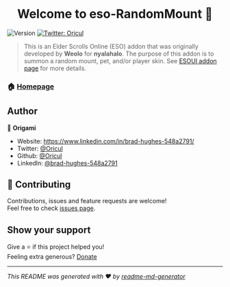 <h1 align="center">Welcome to eso-RandomMount 👋</h1>
<p>
  <img alt="Version" src="https://img.shields.io/badge/version-3.6-blue.svg?cacheSeconds=2592000" />
  <a href="https://twitter.com/Oricul" target="_blank">
    <img alt="Twitter: Oricul" src="https://img.shields.io/twitter/follow/Oricul.svg?style=social" />
  </a>
</p>

> This is an Elder Scrolls Online (ESO) addon that was originally developed by **Weolo** for **nyalahalo**. The purpose of this addon is to summon a random mount, pet, and/or player skin. See [ESOUI addon page](https://esoui.com/downloads/info1984-RandomMount.html) for more details.

### 🏠 [Homepage](https://esoui.com/downloads/info1984-RandomMount.html)

## Author

👤 **Origami**

- Website: https://www.linkedin.com/in/brad-hughes-548a2791/
- Twitter: [@Oricul](https://twitter.com/Oricul)
- Github: [@Oricul](https://github.com/Oricul)
- LinkedIn: [@brad-hughes-548a2791](https://linkedin.com/in/brad-hughes-548a2791)

## 🤝 Contributing

Contributions, issues and feature requests are welcome!<br />Feel free to check [issues page](https://github.com/Oricul/eso-RandomMount/issues).

## Show your support

Give a ⭐️ if this project helped you!<br />Feeling extra generous? [Donate](https://www.paypal.com/donate/?business=PY6RESJ4EPHTW&no_recurring=0&item_name=Extremely+happy+that+you+enjoy+my+addon+work+enough+to+support+me%21%A4cy_code=USD)

---

_This README was generated with ❤️ by [readme-md-generator](https://github.com/kefranabg/readme-md-generator)_
